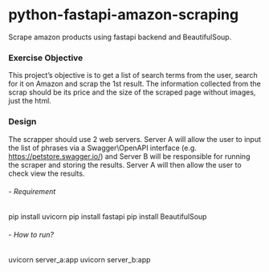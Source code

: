 # python-fastapi-amazon-scraping
Scrape amazon products using fastapi backend and BeautifulSoup.

### Exercise Objective
This project’s objective is to get a list of search terms from the user, search for it on Amazon and scrap the 1st result. The information collected from the scrap should be its price and the size of the scraped page without images, just the html.

### Design
The scrapper should use 2 web servers. Server A will allow the user to input the list of phrases via a Swagger\OpenAPI interface (e.g. https://petstore.swagger.io/) and Server B will be responsible for running the scraper and storing the results. Server A will then allow the user to check view the results.

###### - Requirement

pip install uvicorn
pip install fastapi
pip install BeautifulSoup

###### - How to run?

uvicorn server_a:app
uvicorn server_b:app
